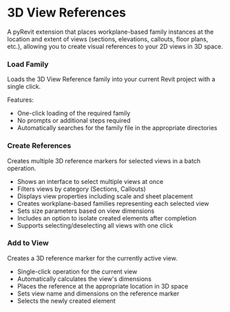 # 3D View References

A pyRevit extension that places workplane-based family instances at the location and extent of views (sections, elevations, callouts, floor plans, etc.), allowing you to create visual references to your 2D views in 3D space.

### Load Family

Loads the 3D View Reference family into your current Revit project with a single click.

Features:

* One-click loading of the required family
* No prompts or additional steps required
* Automatically searches for the family file in the appropriate directories

### Create References

Creates multiple 3D reference markers for selected views in a batch operation.

* Shows an interface to select multiple views at once
* Filters views by category (Sections, Callouts)
* Displays view properties including scale and sheet placement
* Creates workplane-based families representing each selected view
* Sets size parameters based on view dimensions
* Includes an option to isolate created elements after completion
* Supports selecting/deselecting all views with one click

### Add to View

Creates a 3D reference marker for the currently active view.

* Single-click operation for the current view
* Automatically calculates the view's dimensions
* Places the reference at the appropriate location in 3D space
* Sets view name and dimensions on the reference marker
* Selects the newly created element
